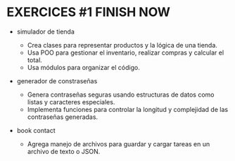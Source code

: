 # EXERCICES #1 FINISH NOW

<!-- - calculator

  - Usa funciones para cada operación matemática (suma, resta, multiplicación, división).
  - Implementa manejo de errores (por ejemplo, división por cero). -->

<!-- - gestor de tareas

  - Usa estructuras de datos como listas o diccionarios para almacenar tareas.
  - Permite agregar, eliminar y listar tareas. -->

- simulador de tienda

  - Crea clases para representar productos y la lógica de una tienda.
  - Usa POO para gestionar el inventario, realizar compras y calcular el total.
  - Usa módulos para organizar el código.

- generador de constraseñas

  - Genera contraseñas seguras usando estructuras de datos como listas y caracteres especiales.
  - Implementa funciones para controlar la longitud y complejidad de las contraseñas generadas.

- book contact

  - Agrega manejo de archivos para guardar y cargar tareas en un archivo de texto o JSON.
